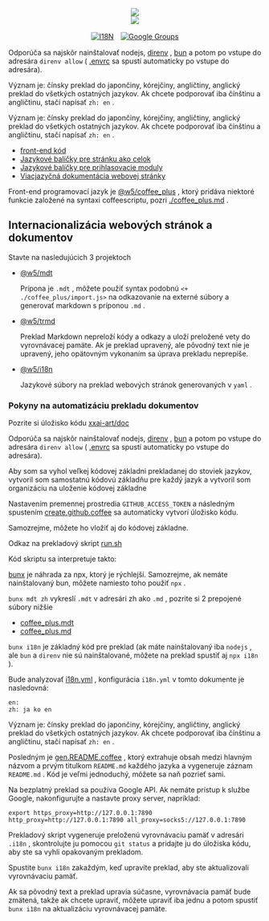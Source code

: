 <p align="center"><a href="https://xxai.art"><img src="https://cdn.jsdelivr.net/gh/xxai-art/doc/logo.svg"/></a><br/><a href="https://xxai.art"><img src="https://cdn.jsdelivr.net/gh/xxai-art/doc/xxai.svg"/></a></p><p align="center"><a href="https://github.com/xxai-art/doc#readme"><img alt="I18N" src="https://cdn.jsdelivr.net/gh/wactax/img/t.svg"/></a>　<a href="https://groups.google.com/u/0/g/xxai-art"><img alt="Google Groups" src="https://cdn.jsdelivr.net/gh/wactax/img/g-groups.svg"/></a></p>

Odporúča sa najskôr nainštalovať nodejs, [direnv](https://direnv.net) , [bun](https://github.com/oven-sh/bun) a potom po vstupe do adresára `direnv allow` ( [.envrc](https://github.com/xxai-art/doc/blob/main/.envrc) sa spustí automaticky po vstupe do adresára).

Význam je: čínsky preklad do japončiny, kórejčiny, angličtiny, anglický preklad do všetkých ostatných jazykov. Ak chcete podporovať iba čínštinu a angličtinu, stačí napísať `zh: en` .

Význam je: čínsky preklad do japončiny, kórejčiny, angličtiny, anglický preklad do všetkých ostatných jazykov. Ak chcete podporovať iba čínštinu a angličtinu, stačí napísať `zh: en` .

* [front-end kód](https://github.com/xxai-art/web)
* [Jazykové balíčky pre stránku ako celok](https://github.com/xxai-art/web/tree/main/i18n)
* [Jazykové balíčky pre prihlasovacie moduly](https://github.com/wacpkg/user/tree/main/ui.i18n)
* [Viacjazyčná dokumentácia webovej stránky](https://github.com/xxai-doc)

Front-end programovací jazyk je [@w5/coffee_plus](http://npmjs.com/@w5/coffee_plus) , ktorý pridáva niektoré funkcie založené na syntaxi coffeescriptu, pozri [./coffee_plus.md](./coffee_plus.md) .

## Internacionalizácia webových stránok a dokumentov

Stavte na nasledujúcich 3 projektoch

* [@w5/mdt](https://www.npmjs.com/package/@w5/mdt)

  Prípona je `.mdt` , môžete použiť syntax podobnú `<+ ./coffee_plus/import.js>` na odkazovanie na externé súbory a generovať markdown s príponou `.md` .

* [@w5/trmd](https://www.npmjs.com/package/@w5/trmd)

  Preklad Markdown nepreloží kódy a odkazy a uloží preložené vety do vyrovnávacej pamäte. Ak je preklad upravený, ale pôvodný text nie je upravený, jeho opätovným vykonaním sa úprava prekladu neprepíše.

* [@w5/i18n](https://www.npmjs.com/package/@w5/i18n)

  Jazykové súbory na preklad webových stránok generovaných v `yaml` .

### Pokyny na automatizáciu prekladu dokumentov

Pozrite si úložisko kódu [xxai-art/doc](https://github.com/xxai-art/doc)

Odporúča sa najskôr nainštalovať nodejs, [direnv](https://direnv.net) , [bun](https://github.com/oven-sh/bun) a potom po vstupe do adresára `direnv allow` ( [.envrc](https://github.com/xxai-art/doc/blob/main/.envrc) sa spustí automaticky po vstupe do adresára).

Aby som sa vyhol veľkej kódovej základni prekladanej do stoviek jazykov, vytvoril som samostatnú kódovú základňu pre každý jazyk a vytvoril som organizáciu na uloženie kódovej základne

Nastavením premennej prostredia `GITHUB_ACCESS_TOKEN` a následným spustením [create.github.coffee](https://github.com/xxai-art/doc/blob/main/create.github.coffee) sa automaticky vytvorí úložisko kódu.

Samozrejme, môžete ho vložiť aj do kódovej základne.

Odkaz na prekladový skript [run.sh](https://github.com/xxai-art/doc/blob/main/run.sh)

Kód skriptu sa interpretuje takto:

[bunx](https://bun.sh/docs/cli/bunx) je náhrada za npx, ktorý je rýchlejší. Samozrejme, ak nemáte nainštalovaný bun, môžete namiesto toho použiť `npx` .

`bunx mdt zh` vykreslí `.mdt` v adresári zh ako `.md` , pozrite si 2 prepojené súbory nižšie

* [coffee_plus.mdt](https://github.com/xxai-doc/zh/blob/main/coffee_plus.mdt)
* [coffee_plus.md](https://github.com/xxai-doc/zh/blob/main/coffee_plus.md)

`bunx i18n` je základný kód pre preklad (ak máte nainštalovaný iba `nodejs` , ale `bun` a `direnv` nie sú nainštalované, môžete na preklad spustiť aj `npx i18n` ).

Bude analyzovať [i18n.yml](https://github.com/xxai-art/doc/blob/main/i18n.yml) , konfigurácia `i18n.yml` v tomto dokumente je nasledovná:

```
en:
zh: ja ko en
```

Význam je: čínsky preklad do japončiny, kórejčiny, angličtiny, anglický preklad do všetkých ostatných jazykov. Ak chcete podporovať iba čínštinu a angličtinu, stačí napísať `zh: en` .

Posledným je [gen.README.coffee](https://github.com/xxai-art/doc/blob/main/gen.README.coffee) , ktorý extrahuje obsah medzi hlavným názvom a prvým titulkom `README.md` každého jazyka a vygeneruje záznam `README.md` . Kód je veľmi jednoduchý, môžete sa naň pozrieť sami.

Na bezplatný preklad sa používa Google API. Ak nemáte prístup k službe Google, nakonfigurujte a nastavte proxy server, napríklad:

```
export https_proxy=http://127.0.0.1:7890 http_proxy=http://127.0.0.1:7890 all_proxy=socks5://127.0.0.1:7890
```

Prekladový skript vygeneruje preloženú vyrovnávaciu pamäť v adresári `.i18n` , skontrolujte ju pomocou `git status` a pridajte ju do úložiska kódu, aby ste sa vyhli opakovaným prekladom.

Spustite `bunx i18n` zakaždým, keď upravíte preklad, aby ste aktualizovali vyrovnávaciu pamäť.

Ak sa pôvodný text a preklad upravia súčasne, vyrovnávacia pamäť bude zmätená, takže ak chcete upraviť, môžete upraviť iba jednu a potom spustiť `bunx i18n` na aktualizáciu vyrovnávacej pamäte.
